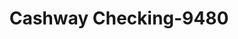 ---
f_zip-code: 55343
f_state-code: MN
title: Cashway Checking-9480
f_phone: 763-537-4600
f_city-only: Hopkins
f_address: 127 Willow Bend at Bass Lake R Hopkins
f_location-unique-id: '9480'
slug: cashway-checking-9480
updated-on: '2024-05-30T13:46:58.046Z'
created-on: '2024-05-30T13:36:59.803Z'
published-on: '2024-05-30T13:54:32.469Z'
f_city-state: cms/city/hopkins-mn.md
f_company: cms/company/cashway-checking.md
f_state: cms/state/minnesota.md
layout: '[payday-loan].html'
tags: payday-loan
---